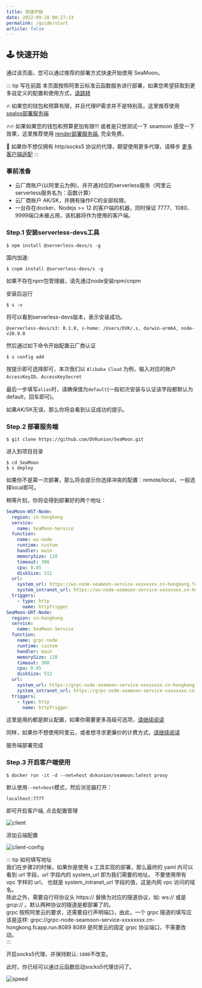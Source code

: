 ```yaml
---
title: 快速开始
date: 2022-09-28 00:27:13
permalink: /guide/start
article: false
---
```


## 🕹 快速开始

通过该页面，您可以通过推荐的部署方式快速开始使用 SeaMoon。

::: tip 写在前面
本页面按照阿里云标准云函数服务进行部署，如果您希望获取到更多自定义的配置和使用方式，[请跳转](https://seamoon.dvkunion.cn/guide/deploy)

🔥 如果您的钱包和预算有限，并且代理IP需求并不是特别高，这里推荐使用 [sealos部署服务端](https://seamoon.dvkunion.cn/guide/deploy/sealos)

🔥🔥 如果如果您的钱包和预算更加有限!!! 或者是只想测试一下 seamoon 感受一下效果，这里推荐使用 [render部署服务端](https://seamoon.dvkunion.cn/guide/deploy/render), 完全免费。

🔧 如果你不想仅拥有 http/socks5 协议的代理，期望使用更多代理，请移步 [更多客户端适配](https://seamoon.dvkunion.cn/guide/client/) 
:::

### 事前准备

+ 云厂商账户(以阿里云为例)，并开通对应的serverless服务（阿里云serverless服务名为：函数计算）
+ 云厂商账户 AK/SK，并拥有操作FC的全部权限。
+ 一台存在docker、Nodejs >= 12 的客户端的机器，同时保证 7777、1080、9999端口未被占用，该机器将作为使用的客户端。

### Step.1 安装serverless-devs工具

```shell
$ npm install @serverless-devs/s -g
```

国内加速:

```shell
$ cnpm install @serverless-devs/s -g
```

如果不存在npm包管理器，请先通过node安装npm/cnpm

安装后运行

```shell
$ s -v
```

将可以看到serverless-devs版本，表示安装成功。

```shell
@serverless-devs/s3: 0.1.0, s-home: /Users/DVK/.s, darwin-arm64, node-v20.9.0
```

然后通过如下命令开始配置云厂商认证

```shell
$ s config add 
```

按提示即可选择即可，本次我们以 `Alibaba Cloud` 为例，输入对应的账户`AccessKeyID`、`AccessKeySecret`

最后一步填写`alias`时，请确保值为`default`(一般初次安装与认证该字段都默认为default，回车即可)。

如果AK/SK无误，那么你将会看到认证成功的提示。

### Step.2 部署服务端

```shell
$ git clone https://github.com/DVKunion/SeaMoon.git
```

进入到项目目录

```shell
$ cd SeaMoon
$ s deploy
```

如果你不是第一次部署，那么将会提示你选择冲突的配置：remote/local，一般选择local即可。

稍等片刻，你将会得到部署好的两个地址：

```yaml
SeaMoon-WST-Node:
  region: cn-hongkong
  service:
    name: SeaMoon-Service
  function:
    name: ws-node
    runtime: custom
    handler: main
    memorySize: 128
    timeout: 300
    cpu: 0.05
    diskSize: 512
  url:
    system_url: https://ws-node-seamoon-service-xxxxxxxx.cn-hongkong.fcapp.run
    system_intranet_url: https://ws-node-seamoon-service-xxxxxxxx.cn-hongkong-vpc.fcapp.run
  triggers:
    - type: http
      name: httpTrigger
SeaMoon-GRT-Node:
  region: cn-hongkong
  service:
    name: SeaMoon-Service
  function:
    name: grpc-node
    runtime: custom
    handler: main
    memorySize: 128
    timeout: 300
    cpu: 0.05
    diskSize: 512
  url:
    system_url: https://grpc-node-seamoon-service-xxxxxxxx.cn-hongkong.fcapp.run
    system_intranet_url: https://grpc-node-seamoon-service-xxxxxxxx.cn-hongkong-vpc.fcapp.run
  triggers:
    - type: http
      name: httpTrigger
```

这里是用的都是默认配置，如果你需要更多高级可选项，[请继续阅读](https://seamoon.dvkunion.cn/guide/deploy)

同样，如果你不想使用阿里云，或者想寻求更廉价的计费方式，[请继续阅读](https://seamoon.dvkunion.cn/guide/deploy)

服务端部署完成

### Step.3 开启客户端使用

```shell
$ docker run -it -d --net=host dvkunion/seamoon:latest proxy

```

默认使用`--net=host`模式，然后浏览器打开：

`localhost:7777`

即可开启客户端, 点击配置管理

![client](https://seamoon.oss-cn-hangzhou.aliyuncs.com/0dd37f5600364e59a9457e38eaf77b1f.png)

添加云端配置

![client-config](https://seamoon.oss-cn-hangzhou.aliyuncs.com/66b1b150238e400483adf936649b7ed5.png)

::: tip 如何填写地址  
我们在步骤2的时候，如果你是使用 s 工具实现的部署，那么最终的 yaml 内可以看到 url 字段，url 字段内的 system_url 即为我们需要的地址。
不要使用带有 vpc 字样的 url， 也就是 system_intranet_url 字段的值，这是内网 vpc 访问的域名。  
除此之外，需要自行将协议头 https:// 替换为对应的隧道协议，如: ws:// 或是 grcp:// 。默认两种协议的隧道是都部署了的。   
grpc 按照阿里云的要求，还需要自行声明端口，由此，一个 grpc 隧道的填写应该是这样: grpc://grpc-node-seamoon-service-xxxxxxxx.cn-hongkong.fcapp.run:8089
8089 是阿里云的固定 grpc 协议端口，不需要改动。  
:::

开启socks5代理，并保持默认`:1080`不改变。

此时，你已经可以通过云函数启动socks5代理访问了。

![speed](https://seamoon.oss-cn-hangzhou.aliyuncs.com/7bfff588795a4e41b488694ad4eb5153.png)